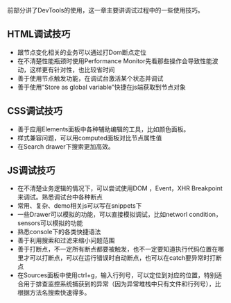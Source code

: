 前部分讲了DevTools的使用，这一章主要讲调试过程中的一些使用技巧。

## HTML调试技巧

- 跟节点变化相关的业务可以通过打Dom断点定位
- 在不清楚性能瓶颈时使用Performance Monitor先看那些操作会导致性能波动，这样更有针对性，也比较省时间
- 善于使用节点触发功能，在调试台激活某个状态并调试
- 善于使用“Store as global variable”快捷在js端获取到节点对象

## CSS调试技巧
- 善于应用Elements面板中各种辅助编辑的工具，比如颜色面板。
- 样式兼容问题，可以用computed面板对比节点属性值
- 在Search drawer下搜索更加高效。

## JS调试技巧
- 在不清楚业务逻辑的情况下，可以尝试使用DOM ，Event，XHR Breakpoint来调试。熟悉调试台中各种断点
- 常用、复杂、demo相关js可以写在snippets下
- 一些Drawer可以模拟的功能，可以直接模拟调试，比如networl condition，sensors可以模拟的功能
- 熟悉console下的各类快捷语法
- 善于利用搜索和过滤来缩小问题范围
- 善于打断点，不一定所有断点都要被触发，也不一定要知道执行代码位置在哪里才可以打断点，可以在运行错误时自动断点，也可以在catch要异常时打断点
- 在Sources面板中使用ctrl+g，输入行列号，可以定位到对应的位置，特别适合用于排查监控系统捕获到的异常（因为异常堆栈中只有文件和行列号），比根据方法名搜索快速得多。